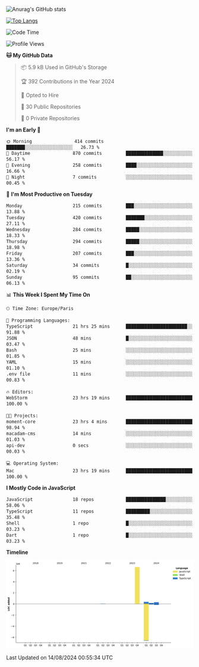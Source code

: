 ![Anurag's GitHub stats](https://github-readme-stats.vercel.app/api?username=sufiane&theme=dark&show_icons=true&count_private=true)


[![Top Langs](https://github-readme-stats.vercel.app/api/top-langs/?username=sufiane&layout=compact)](https://github.com/anuraghazra/github-readme-stats)

<!--START_SECTION:waka-->
![Code Time](http://img.shields.io/badge/Code%20Time-1%2C214%20hrs%2026%20mins-blue)

![Profile Views](http://img.shields.io/badge/Profile%20Views-0-blue)

**🐱 My GitHub Data** 

> 📦 5.9 kB Used in GitHub's Storage 
 > 
> 🏆 392 Contributions in the Year 2024
 > 
> 💼 Opted to Hire
 > 
> 📜 30 Public Repositories 
 > 
> 🔑 0 Private Repositories 
 > 
**I'm an Early 🐤** 

```text
🌞 Morning                414 commits         ███████░░░░░░░░░░░░░░░░░░   26.73 % 
🌆 Daytime                870 commits         ██████████████░░░░░░░░░░░   56.17 % 
🌃 Evening                258 commits         ████░░░░░░░░░░░░░░░░░░░░░   16.66 % 
🌙 Night                  7 commits           ░░░░░░░░░░░░░░░░░░░░░░░░░   00.45 % 
```
📅 **I'm Most Productive on Tuesday** 

```text
Monday                   215 commits         ███░░░░░░░░░░░░░░░░░░░░░░   13.88 % 
Tuesday                  420 commits         ███████░░░░░░░░░░░░░░░░░░   27.11 % 
Wednesday                284 commits         █████░░░░░░░░░░░░░░░░░░░░   18.33 % 
Thursday                 294 commits         █████░░░░░░░░░░░░░░░░░░░░   18.98 % 
Friday                   207 commits         ███░░░░░░░░░░░░░░░░░░░░░░   13.36 % 
Saturday                 34 commits          █░░░░░░░░░░░░░░░░░░░░░░░░   02.19 % 
Sunday                   95 commits          ██░░░░░░░░░░░░░░░░░░░░░░░   06.13 % 
```


📊 **This Week I Spent My Time On** 

```text
🕑︎ Time Zone: Europe/Paris

💬 Programming Languages: 
TypeScript               21 hrs 25 mins      ███████████████████████░░   91.88 % 
JSON                     48 mins             █░░░░░░░░░░░░░░░░░░░░░░░░   03.47 % 
Bash                     25 mins             ░░░░░░░░░░░░░░░░░░░░░░░░░   01.85 % 
YAML                     15 mins             ░░░░░░░░░░░░░░░░░░░░░░░░░   01.10 % 
.env file                11 mins             ░░░░░░░░░░░░░░░░░░░░░░░░░   00.83 % 

🔥 Editors: 
WebStorm                 23 hrs 19 mins      █████████████████████████   100.00 % 

🐱‍💻 Projects: 
moment-core              23 hrs 4 mins       █████████████████████████   98.94 % 
macadam-cms              14 mins             ░░░░░░░░░░░░░░░░░░░░░░░░░   01.03 % 
api-dev                  0 secs              ░░░░░░░░░░░░░░░░░░░░░░░░░   00.03 % 

💻 Operating System: 
Mac                      23 hrs 19 mins      █████████████████████████   100.00 % 
```

**I Mostly Code in JavaScript** 

```text
JavaScript               18 repos            ███████████████░░░░░░░░░░   58.06 % 
TypeScript               11 repos            █████████░░░░░░░░░░░░░░░░   35.48 % 
Shell                    1 repo              █░░░░░░░░░░░░░░░░░░░░░░░░   03.23 % 
Dart                     1 repo              █░░░░░░░░░░░░░░░░░░░░░░░░   03.23 % 
```



**Timeline**

![Lines of Code chart](https://raw.githubusercontent.com/Sufiane/Sufiane/main/assets/bar_graph.png)


 Last Updated on 14/08/2024 00:55:34 UTC
<!--END_SECTION:waka-->


<!--
**Sufiane/sufiane** is a ✨ _special_ ✨ repository because its `README.md` (this file) appears on your GitHub profile.

Here are some ideas to get you started:

- 🔭 I’m currently working on ...
- 🌱 I’m currently learning ...
- 👯 I’m looking to collaborate on ...
- 🤔 I’m looking for help with ...
- 💬 Ask me about ...
- 📫 How to reach me: ...
- 😄 Pronouns: ...
- ⚡ Fun fact: ...
-->
